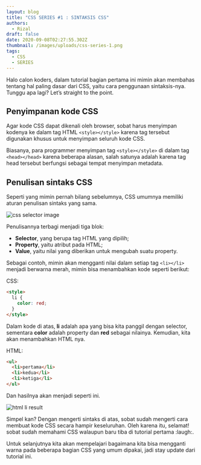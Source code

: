 ```yaml
---
layout: blog
title: "CSS SERIES #1 : SINTAKSIS CSS"
authors:
  - Rizal
draft: false
date: 2020-09-08T02:27:55.302Z
thumbnail: /images/uploads/css-series-1.png
tags:
  - CSS
  - SERIES
---
```

Halo calon koders, dalam tutorial bagian pertama ini mimin akan membahas tentang hal paling dasar dari CSS, yaitu cara penggunaan sintaksis-nya. Tunggu apa lagi? Let’s straight to the point.

## Penyimpanan kode CSS

Agar kode CSS dapat dikenali oleh browser, sobat harus menyimpan kodenya ke dalam tag HTML `<style></style>` karena tag tersebut digunakan khusus untuk menyimpan seluruh kode CSS.

Biasanya, para programmer menyimpan tag `<style></style>` di dalam tag `<head></head>` karena beberapa alasan, salah satunya adalah karena tag head tersebut berfungsi sebagai tempat menyimpan metadata.

## Penulisan sintaks CSS

Seperti yang mimin pernah bilang sebelumnya, CSS umumnya memiliki aturan penulisan sintaks yang sama.

![css selector image](/images/uploads/css-code-selector.png "css selector image")

Penulisannya terbagi menjadi tiga blok:

* **Selector**, yang berupa tag HTML yang dipilih;
* **Property**, yaitu atribut pada HTML;
* **Value**, yaitu nilai yang diberikan untuk mengubah suatu property.

Sebagai contoh, mimin akan mengganti nilai dalam setiap tag `<li></li>` menjadi berwarna merah, mimin bisa menambahkan kode seperti berikut:

CSS:

```html
<style>
  li {
    color: red;
  }
</style>
```

Dalam kode di atas, **li** adalah apa yang bisa kita panggil dengan selector, sementara **color** adalah property dan **red** sebagai nilainya. Kemudian, kita akan menambahkan HTML nya.

HTML:

```html
<ul>
  <li>pertama</li>
  <li>kedua</li>
  <li>ketiga</li>
</ul>
```

Dan hasilnya akan menjadi seperti ini.

![html li result](/images/uploads/screenshot_2.png "html li result")

Simpel kan? Dengan mengerti sintaks di atas, sobat sudah mengerti cara membuat kode CSS secara hampir keseluruhan. Oleh karena itu, selamat! sobat sudah memahami CSS walaupun baru tiba di tutorial pertama :laugh:.

Untuk selanjutnya kita akan mempelajari bagaimana kita bisa mengganti warna pada beberapa bagian CSS yang umum dipakai, jadi stay update dari tutorial ini.